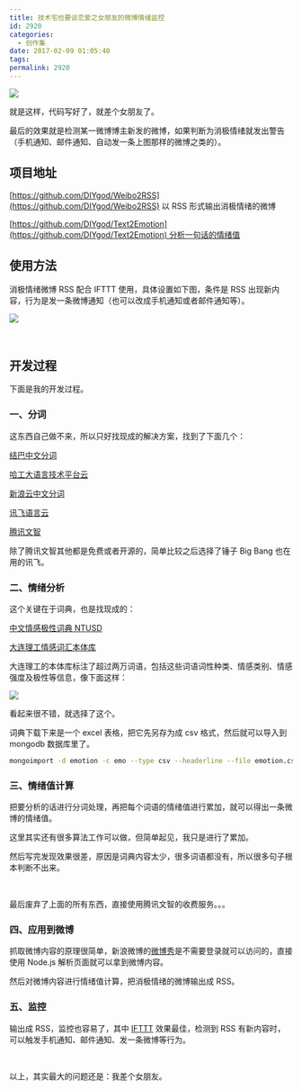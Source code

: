 ```yaml
---
title: 技术宅也要谈恋爱之女朋友的微博情绪监控
id: 2920
categories:
  - 创作集
date: 2017-02-09 01:05:40
tags:
permalink: 2920
---
```


![](https://diygod.me/images/weibo-negative.png)

就是这样，代码写好了，就差个女朋友了。

最后的效果就是检测某一微博博主新发的微博，如果判断为消极情绪就发出警告（手机通知、邮件通知、自动发一条上图那样的微博之类的）。

## 项目地址

[https://github.com/DIYgod/Weibo2RSS](https://github.com/DIYgod/Weibo2RSS) 以 RSS 形式输出消极情绪的微博

[https://github.com/DIYgod/Text2Emotion](https://github.com/DIYgod/Text2Emotion) 分析一句话的情绪值<!--more-->

## 使用方法

消极情绪微博 RSS 配合 IFTTT 使用，具体设置如下图，条件是 RSS 出现新内容，行为是发一条微博通知（也可以改成手机通知或者邮件通知等）。

![](https://diygod.me/images/negtivewbifttt.png)

&nbsp;

## 开发过程

下面是我的开发过程。

### 一、分词

这东西自己做不来，所以只好找现成的解决方案，找到了下面几个：

[结巴中文分词](https://github.com/fxsjy/jieba)

[哈工大语言技术平台云](http://www.ltp-cloud.com/)

[新浪云中文分词](http://www.sinacloud.com/doc/sae/python/segment.html)

[讯飞语言云](https://www.xfyun.cn/services/ltp)

[腾讯文智](https://www.qcloud.com/document/product/271)

除了腾讯文智其他都是免费或者开源的，简单比较之后选择了锤子 Big Bang 也在用的讯飞。

### 二、情绪分析

这个关键在于词典，也是找现成的：

[中文情感极性词典 NTUSD](http://www.datatang.com/data/44317)

[大连理工情感词汇本体库](http://大连理工情感词汇本体库)

大连理工的本体库标注了超过两万词语，包括这些词语词性种类、情感类别、情感强度及极性等信息，像下面这样：

![](https://diygod.me/images/dllgemotion.png)

看起来很不错，就选择了这个。

词典下载下来是一个 excel 表格，把它先另存为成 csv 格式，然后就可以导入到 mongodb 数据库里了。

```sh
mongoimport -d emotion -c emo --type csv --headerline --file emotion.csv
```

### 三、情绪值计算

把要分析的话进行分词处理，再把每个词语的情绪值进行累加，就可以得出一条微博的情绪值。

这里其实还有很多算法工作可以做，但简单起见，我只是进行了累加。

然后写完发现效果很差，原因是词典内容太少，很多词语都没有，所以很多句子根本判断不出来。

&nbsp;

最后废弃了上面的所有东西，直接使用腾讯文智的收费服务。。。

### 四、应用到微博

抓取微博内容的原理很简单，新浪微博的[微博秀](http://service.weibo.com/widget/widget_blog.php?uid=3306934123)是不需要登录就可以访问的，直接使用 Node.js 解析页面就可以拿到微博内容。

然后对微博内容进行情绪值计算，把消极情绪的微博输出成 RSS。

### 五、监控

输出成 RSS，监控也容易了，其中 [IFTTT](https://ifttt.com) 效果最佳，检测到 RSS 有新内容时，可以触发手机通知、邮件通知、发一条微博等行为。

&nbsp;

以上，其实最大的问题还是：我差个女朋友。